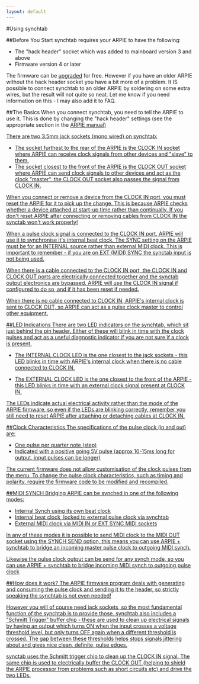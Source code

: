 ```yaml
---
layout: default
---
```


#Using synchtab

##Before You Start
synchtab requires your ARPIE to have the following:

- The "hack header" socket which was added to mainboard version 3 and above
- Firmware version 4 or later

The firmware can be <a href="../arpie/update.html">upgraded</a> for free. However if you have an older ARPIE without the hack header socket you have a bit more of a problem. It IS possible to connect synchtab to an older ARPIE by soldering on some extra wires, but the result will not quite so neat. Let me know if you need information on this - I may also add it to FAQ.


##The Basics
When you connect synchtab, you need to tell the ARPIE to use it. This is done by changing the "hack header" settings (see the appropriate section in the <a href="..\arpie\manual.html#hh">ARPIE manual)

There are two 3.5mm jack sockets (mono wired) on synchtab:

- The socket furthest to the rear of the ARPIE is the CLOCK IN socket where ARPIE can receive clock signals from other devices and "slave" to them.
- The socket closest to the front of the ARPIE is the CLOCK OUT socket where ARPIE can send clock signals to other devices and act as the clock "master". the CLOCK OUT socket also passes the signal from CLOCK IN.

When you connect or remove a device from the CLOCK IN port, you must reset the ARPIE for it to pick up the change. This is because ARPIE checks whether a device attached at start-up time rather than continually. If you don't reset ARPIE after connecting or removing cables from CLOCK IN the synctab won't work properly!

When a pulse clock signal is connected to the CLOCK IN port, ARPIE will use it to synchronise it's internal beat clock. The SYNC setting on the ARPIE must be for an INTERNAL source rather than external MIDI clock. This is important to remember - if you are on EXT (MIDI) SYNC the synctab input is not being used.

When there is a cable connected to the CLOCK IN port, the CLOCK IN and CLOCK OUT ports are electrically connected together and the synctab output electronics are bypassed. ARPIE will use the CLOCK IN signal if configured to do so, and if it has been reset if needed.

When there is no cable connected to CLOCK IN, ARPIE's internal clock is sent to CLOCK OUT, so ARPIE can act as a pulse clock master to control other equipment. 

##LED Indications
There are two LED indicators on the synchtab, which sit just behind the pin header. Either of these will blink in time with the clock pulses and act as a useful diagnostic indicator if you are not sure if a clock is present. 

- The INTERNAL CLOCK LED is the one closest to the jack sockets - this LED blinks in time with ARPIE's internal clock when there is no cable connected to CLOCK IN.

- The EXTERNAL CLOCK LED is the one closest to the front of the ARPIE - this LED blinks in time with an external clock signal present at CLOCK IN.

The LEDs indicate actual electrical activity rather than the mode of the ARPIE firmware, so even if the LEDs are blinking correctly, remember you still need to reset ARPIE after attaching or detaching cables at CLOCK IN.

##Clock Characteristics
The specifications of the pulse clock (in and out) are:

- One pulse per quarter note (step)
- Indicated with a positive going 5V pulse (approx 10-15ms long for output, input pulses can be longer)

The current firmware does not allow customisation of the clock pulses from the menu. To change the pulse clock characteristics, such as timing and polarity, require the firmware code to be modified and recompiled.

##MIDI SYNCH Bridging
ARPIE can be synched in one of the following modes:

- Internal Synch using its own beat clock
- Internal beat clock, locked to external pulse clock via synchtab 
- External MIDI clock via MIDI IN or EXT SYNC MIDI sockets

In any of these modes it is possible to send MIDI clock to the MIDI OUT socket using the SYNCH SEND option, this means you can use ARPIE + synchtab to bridge an incoming master pulse clock to outgoing MIDI synch.

Likewise the pulse clock output can be send for any synch mode, so you can use ARPIE + synchtab to bridge incoming MIDI synch to outgoing pulse clock

##How does it work?
The ARPIE firmware program deals with generating and consuming the pulse clock and sending it to the header, so strictly speaking the synchtab is not even needed! 

However you will of course need jack sockets, so the most fundamental function of the synchtab is to provide those. synchtab also includes a "Schmitt Trigger" buffer chip - these are used to clean up electrical signals by having an output which turns ON when the input crosses a voltage threshold level, but only turns OFF again when a different threshold is crossed. The gap between these thresholds helps stops signals jittering about and gives nice clean, definite, pulse edges. 

synctab uses the Schmitt trigger chip to clean up the CLOCK IN signal. The same chip is used to electrically buffer the CLOCK OUT (helping to shield the ARPIE processor from problems such as short circuits etc) and drive the two LEDs.
